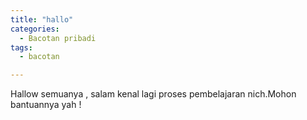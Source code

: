 ```yaml
---
title: "hallo"
categories:
  - Bacotan pribadi
tags:
  - bacotan

---
```


Hallow semuanya , salam kenal lagi proses pembelajaran nich.Mohon bantuannya yah !
